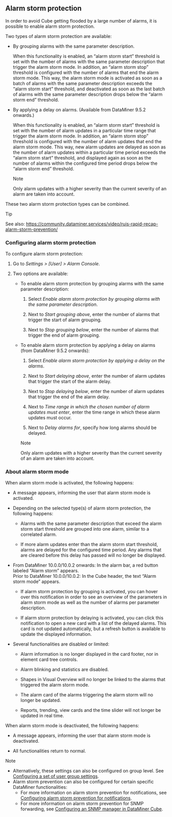 ## Alarm storm protection

In order to avoid Cube getting flooded by a large number of alarms, it is possible to enable alarm storm protection.

Two types of alarm storm protection are available:

- By grouping alarms with the same parameter description.

    When this functionality is enabled, an “alarm storm start” threshold is set with the number of alarms with the same parameter description that trigger the alarm storm mode. In addition, an “alarm storm stop” threshold is configured with the number of alarms that end the alarm storm mode.     This way, the alarm storm mode is activated as soon as a batch of alarms with the same parameter description exceeds the “alarm storm start” threshold, and deactivated as soon as the last batch of alarms with the same parameter description drops below the “alarm storm end” threshold.

- By applying a delay on alarms. (Available from DataMiner 9.5.2 onwards.)

    When this functionality is enabled, an “alarm storm start” threshold is set with the number of alarm updates in a particular time range that trigger the alarm storm mode. In addition, an “alarm storm stop” threshold is configured with the number of alarm updates that end the alarm storm mode.     This way, new alarm updates are delayed as soon as the number of alarm updates within a particular time period exceeds the “alarm storm start” threshold, and displayed again as soon as the number of alarms within the configured time period drops below the “alarm storm end” threshold.

    > [!NOTE]
    > Only alarm updates with a higher severity than the current severity of an alarm are taken into account.

These two alarm storm protection types can be combined.

> [!TIP]
> See also:
> <https://community.dataminer.services/video/ruis-rapid-recap-alarm-storm-prevention/> 

### Configuring alarm storm protection

To configure alarm storm protection:

1. Go to *Settings \> \[User\] \> Alarm Console*.

2. Two options are available:

    - To enable alarm storm protection by grouping alarms with the same parameter description:

        1. Select *Enable alarm storm protection by grouping alarms with the same parameter description*.

        2. Next to *Start grouping above*, enter the number of alarms that trigger the start of alarm grouping.

        3. Next to *Stop grouping below*, enter the number of alarms that trigger the end of alarm grouping.

    - To enable alarm storm protection by applying a delay on alarms (from DataMiner 9.5.2 onwards):

        1. Select *Enable alarm storm protection by applying a delay on the alarms*.

        2. Next to *Start delaying above*, enter the number of alarm updates that trigger the start of the alarm delay.

        3. Next to *Stop delaying below*, enter the number of alarm updates that trigger the end of the alarm delay.

        4. Next to *Time range in which the chosen number of alarm updates must enter*, enter the time range in which these alarm updates must occur.

        5. Next to *Delay alarms for*, specify how long alarms should be delayed.

        > [!NOTE]
        > Only alarm updates with a higher severity than the current severity of an alarm are taken into account.

### About alarm storm mode

When alarm storm mode is activated, the following happens:

- A message appears, informing the user that alarm storm mode is activated.

- Depending on the selected type(s) of alarm storm protection, the following happens:

    - Alarms with the same parameter description that exceed the alarm storm start threshold are grouped into one alarm, similar to a correlated alarm.

    - If more alarm updates enter than the alarm storm start threshold, alarms are delayed for the configured time period. Any alarms that are cleared before this delay has passed will no longer be displayed.

- From DataMiner 10.0.0/10.0.2 onwards: In the alarm bar, a red button labeled “Alarm storm” appears.<br>Prior to DataMiner 10.0.0/10.0.2: In the Cube header, the text “Alarm storm mode” appears.

    - If alarm storm protection by grouping is activated, you can hover over this notification in order to see an overview of the parameters in alarm storm mode as well as the number of alarms per parameter description.

    - If alarm storm protection by delaying is activated, you can click this notification to open a new card with a list of the delayed alarms. This card is not updated automatically, but a refresh button is available to update the displayed information.

- Several functionalities are disabled or limited:

    - Alarm information is no longer displayed in the card footer, nor in element card tree controls.

    - Alarm blinking and statistics are disabled.

    - Shapes in Visual Overview will no longer be linked to the alarms that triggered the alarm storm mode.

    - The alarm card of the alarms triggering the alarm storm will no longer be updated.

    - Reports, trending, view cards and the time slider will not longer be updated in real time.

When alarm storm mode is deactivated, the following happens:

- A message appears, informing the user that alarm storm mode is deactivated.

- All functionalities return to normal.

> [!NOTE]
> -  Alternatively, these settings can also be configured on group level. See [Configuring a set of user group settings](../../part_3/security/Configuring_a_set_of_user_group_settings.md).
> -  Alarm storm prevention can also be configured for certain specific DataMiner functionalities:
>     - For more information on alarm storm prevention for notifications, see [Configuring alarm storm prevention for notifications](../../part_3/security/Configuring_alarm_storm_prevention_for_notifications.md).
>     - For more information on alarm storm prevention for SNMP forwarding, see [Configuring an SNMP manager in DataMiner Cube](../../part_3/SNMP/Configuring_an_SNMP_manager_in_DataMiner_Cube.md).

 
